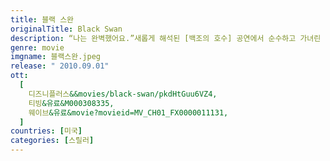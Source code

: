 ```yaml
---
title: 블랙 스완
originalTitle: Black Swan
description: “나는 완벽했어요.”새롭게 해석된 [백조의 호수] 공연에서 순수하고 가녀린 백조와 관능적이고 도발적인 흑조, 1인 2역을 완벽하게 해내고 싶은 프리마돈나 ‘니나’. 완벽을 향한 그녀의 욕망은 집착이 되어가고 모두 자신을 파괴할 것 같은 불안감이 깊어질수록 점차 어두운 내면이 드러나는데…흑조를 탐한 백조의 핏빛 도발이 다시 시작된다.
genre: movie
imgname: 블랙스완.jpeg
release: " 2010.09.01"
ott:
  [
    디즈니플러스&&movies/black-swan/pkdHtGuu6VZ4,
    티빙&유료&M000308335,
    웨이브&유료&movie?movieid=MV_CH01_FX0000011131,
  ]
countries: [미국]
categories: [스릴러]
---
```

